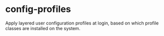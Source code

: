 config-profiles
===============

Apply layered user configuration profiles at login, based on which profile classes are installed on the system.
